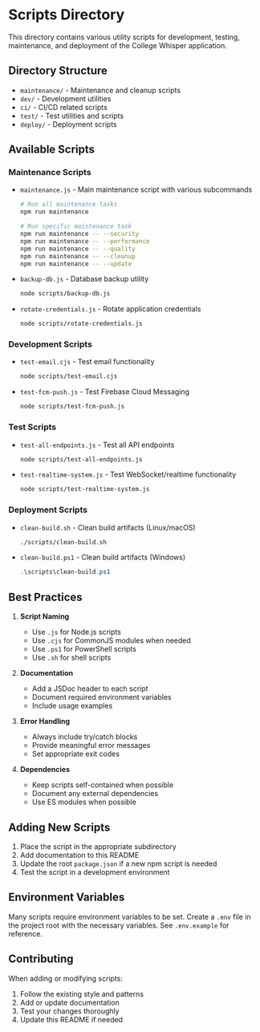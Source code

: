 # Scripts Directory

This directory contains various utility scripts for development, testing, maintenance, and deployment of the College Whisper application.

## Directory Structure

- `maintenance/` - Maintenance and cleanup scripts
- `dev/` - Development utilities
- `ci/` - CI/CD related scripts
- `test/` - Test utilities and scripts
- `deploy/` - Deployment scripts

## Available Scripts

### Maintenance Scripts

- `maintenance.js` - Main maintenance script with various subcommands
  ```bash
  # Run all maintenance tasks
  npm run maintenance
  
  # Run specific maintenance task
  npm run maintenance -- --security
  npm run maintenance -- --performance
  npm run maintenance -- --quality
  npm run maintenance -- --cleanup
  npm run maintenance -- --update
  ```

- `backup-db.js` - Database backup utility
  ```bash
  node scripts/backup-db.js
  ```

- `rotate-credentials.js` - Rotate application credentials
  ```bash
  node scripts/rotate-credentials.js
  ```

### Development Scripts

- `test-email.cjs` - Test email functionality
  ```bash
  node scripts/test-email.cjs
  ```

- `test-fcm-push.js` - Test Firebase Cloud Messaging
  ```bash
  node scripts/test-fcm-push.js
  ```

### Test Scripts

- `test-all-endpoints.js` - Test all API endpoints
  ```bash
  node scripts/test-all-endpoints.js
  ```

- `test-realtime-system.js` - Test WebSocket/realtime functionality
  ```bash
  node scripts/test-realtime-system.js
  ```

### Deployment Scripts

- `clean-build.sh` - Clean build artifacts (Linux/macOS)
  ```bash
  ./scripts/clean-build.sh
  ```

- `clean-build.ps1` - Clean build artifacts (Windows)
  ```powershell
  .\scripts\clean-build.ps1
  ```

## Best Practices

1. **Script Naming**
   - Use `.js` for Node.js scripts
   - Use `.cjs` for CommonJS modules when needed
   - Use `.ps1` for PowerShell scripts
   - Use `.sh` for shell scripts

2. **Documentation**
   - Add a JSDoc header to each script
   - Document required environment variables
   - Include usage examples

3. **Error Handling**
   - Always include try/catch blocks
   - Provide meaningful error messages
   - Set appropriate exit codes

4. **Dependencies**
   - Keep scripts self-contained when possible
   - Document any external dependencies
   - Use ES modules when possible

## Adding New Scripts

1. Place the script in the appropriate subdirectory
2. Add documentation to this README
3. Update the root `package.json` if a new npm script is needed
4. Test the script in a development environment

## Environment Variables

Many scripts require environment variables to be set. Create a `.env` file in the project root with the necessary variables. See `.env.example` for reference.

## Contributing

When adding or modifying scripts:

1. Follow the existing style and patterns
2. Add or update documentation
3. Test your changes thoroughly
4. Update this README if needed
